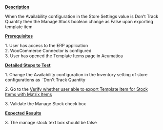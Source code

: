 
<p><strong><u>Description</u></strong></p>
<p>When the Availability configuration in the Store Settings value is Don't Track Quantity then the Manage Stock boolean change as False upon exporting template item</p>
<p style="margin-left: 0.0in;"><strong><u>Prerequisites</u></strong>&nbsp;</p>
<p style="margin-left: 0.0in;">1. User has access to the ERP application<br />2. WooCommerce Connector is configured<br />3. User has opened the Template Items page in Acumatica</p>
<p style="margin-left: 0.0in;"><strong><u>Detailed Steps to Test</u></strong>&nbsp;</p>
<p>1. Change the Availability configuration in the Inventory setting of store configurations as&nbsp; 'Don't Track Quantity</p>
<p style="margin-left: 0.0in;">2. Go to the&nbsp;<a href="https://wiki.acumatica.com/x/_gmXC" rel="nofollow">Verify whether user able to export Template Item for Stock Items with Matrix Items</a><a href="https://wiki.acumatica.com/x/_gmXC" rel="nofollow"></a></p>
<p style="margin-left: 0.0in;">3. Validate the Manage Stock check box</p>
<p style="margin-left: 0.0in;"><strong><u>Expected Results</u></strong>&nbsp;</p>
<p style="margin-left: 0.0in;">3. The manage stock text box should be false</p>
